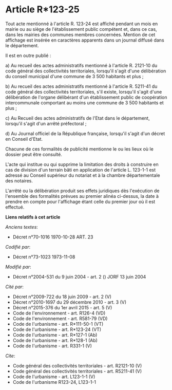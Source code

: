 # Article R*123-25

Tout acte mentionné à l'article R. 123-24 est affiché pendant un mois en mairie ou au siège de l'établissement public
compétent et, dans ce cas, dans les mairies des communes membres concernées. Mention de cet affichage est insérée en
caractères apparents dans un journal diffusé dans le département.

Il est en outre publié :

a) Au recueil des actes administratifs mentionné à l'article R. 2121-10 du code général des collectivités territoriales,
lorsqu'il s'agit d'une délibération du conseil municipal d'une commune de 3 500 habitants et plus ;

b) Au recueil des actes administratifs mentionné à l'article R. 5211-41 du code général des collectivités territoriales, s'il
existe, lorsqu'il s'agit d'une délibération de l'organe délibérant d'un établissement public de coopération intercommunale
comportant au moins une commune de 3 500 habitants et plus ;

c) Au Recueil des actes administratifs de l'Etat dans le département, lorsqu'il s'agit d'un arrêté préfectoral ;

d) Au Journal officiel de la République française, lorsqu'il s'agit d'un décret en Conseil d'Etat.

Chacune de ces formalités de publicité mentionne le ou les lieux où le dossier peut être consulté.

L'acte qui institue ou qui supprime la limitation des droits à construire en cas de division d'un terrain bâti en application
de l'article L. 123-1-1 est adressé au Conseil supérieur du notariat et à la chambre départementale des notaires.

L'arrêté ou la délibération produit ses effets juridiques dès l'exécution de l'ensemble des formalités prévues au premier
alinéa ci-dessus, la date à prendre en compte pour l'affichage étant celle du premier jour où il est effectué.

**Liens relatifs à cet article**

_Anciens textes_:

  - Décret n°70-1016 1970-10-28 ART. 23

_Codifié par_:

  - Décret n°73-1023 1973-11-08

_Modifié par_:

  - Décret n°2004-531 du 9 juin 2004 - art. 2 () JORF 13 juin 2004

_Cité par_:

  - Décret n°2009-722 du 18 juin 2009 - art. 2 (V)
  - Décret n°2010-1697 du 29 décembre 2010 - art. 3 (V)
  - Décret n°2015-376 du 1er avril 2015 - art. 5 (V)
  - Code de l'environnement - art. R126-4 (VD)
  - Code de l'environnement - art. R581-79 (VD)
  - Code de l'urbanisme - art. R*111-50-1 (VT)
  - Code de l'urbanisme - art. R*123-24 (VT)
  - Code de l'urbanisme - art. R*127-1 (Ab)
  - Code de l'urbanisme - art. R*128-1 (Ab)
  - Code de l'urbanisme - art. R331-1 (V)

_Cite_:

  - Code général des collectivités territoriales - art. R2121-10 (V)
  - Code général des collectivités territoriales - art. R5211-41 (V)
  - Code de l'urbanisme - art. L123-1-1 (V)
  - Code de l'urbanisme R123-24, L123-1-1
